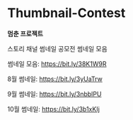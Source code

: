 # Thumbnail-Contest
**멈춘 프로젝트**

스토리 채널 썸네일 공모전 썸네일 모음

썸네일 모음: https://bit.ly/38K1W9R

8월 썸네일: https://bit.ly/3yUaTrw

9월 썸네일: https://bit.ly/3nbblPU

10월 썸네일: https://bit.ly/3b1xKIj
